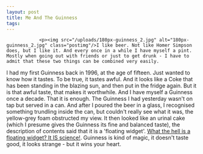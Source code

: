 ```yaml
---
layout: post
title: Me And The Guinness
tags:
---
```



                <p><img src="/uploads/180px-guinness_2.jpg" alt="180px-guinness_2.jpg" class="postimg"/>I like beer. Not like Homer Simpson does, but I like it. And every once in a while I have myself a pint. Mostly when going out with friends or just to get drunk - I have to admit that these two things can be combined very easily.
I had my first Guinness back in 1996, at the age of fifteen. Just wanted to know how it tastes. To be true, it tastes awful. And it looks like a Coke that has been standing in the blazing sun, and then put in the fridge again. But it is that awful taste, that makes it worthwhile. And I have myself a Guinness once a decade. That it is enough.
The Guinness I had yesterday wasn't on tap but served in a can. And after I poured the beer in a glass, I recognised something trundling inside the can, but couldn't really see what it was, the yellow-grey foam obstructed my view. It then looked like an urinal cake (which I presume gives the Guinness its fine and balanced taste), the description of contents said that it is a 'floating widget'. <a href="http://en.wikipedia.org/wiki/Widget_%28beer%29">What the hell is a floating widget? It IS science!</a>.
Guinness is kind of magic, it doesn't taste good, it looks strange - but it wins your heart.</p>
